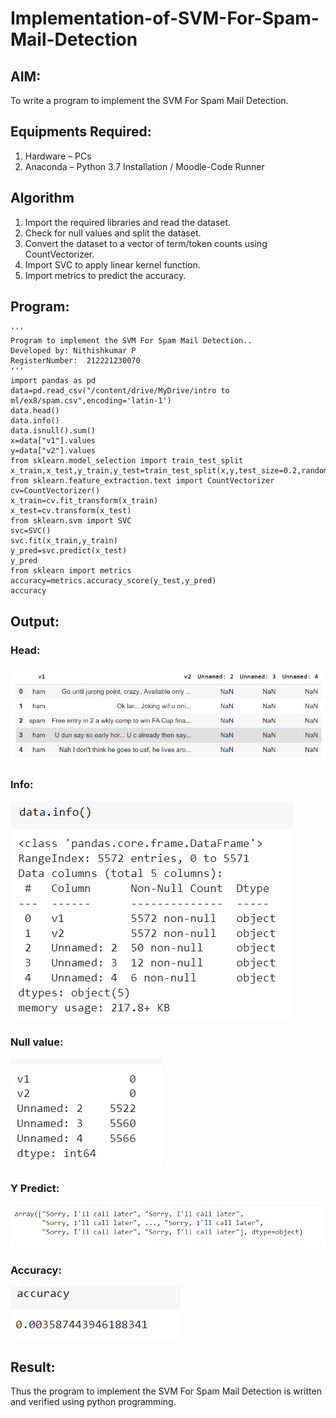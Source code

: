 # Implementation-of-SVM-For-Spam-Mail-Detection

## AIM:
To write a program to implement the SVM For Spam Mail Detection.

## Equipments Required:
1. Hardware – PCs
2. Anaconda – Python 3.7 Installation / Moodle-Code Runner

## Algorithm
1. Import the required libraries and read the dataset.
2. Check for null values and split the dataset.
3. Convert the dataset to a vector of term/token counts using CountVectorizer.
4. Import SVC to apply linear kernel function.
5. Import metrics to predict the accuracy.

## Program:
```
'''
Program to implement the SVM For Spam Mail Detection..
Developed by: Nithishkumar P 
RegisterNumber:  212221230070
'''
import pandas as pd
data=pd.read_csv("/content/drive/MyDrive/intro to ml/ex8/spam.csv",encoding='latin-1')
data.head()
data.info()
data.isnull().sum()
x=data["v1"].values
y=data["v2"].values
from sklearn.model_selection import train_test_split
x_train,x_test,y_train,y_test=train_test_split(x,y,test_size=0.2,random_state=0)
from sklearn.feature_extraction.text import CountVectorizer
cv=CountVectorizer()
x_train=cv.fit_transform(x_train)
x_test=cv.transform(x_test)
from sklearn.svm import SVC
svc=SVC()
svc.fit(x_train,y_train)
y_pred=svc.predict(x_test)
y_pred
from sklearn import metrics
accuracy=metrics.accuracy_score(y_test,y_pred)
accuracy
```

## Output:

### Head:
![](head.PNG)
### Info:
![](info.PNG)
### Null value:
![](nullval.PNG)
### Y Predict:
![](ypred.PNG)
### Accuracy:
![](accuracy.PNG)

## Result:
Thus the program to implement the SVM For Spam Mail Detection is written and verified using python programming.

